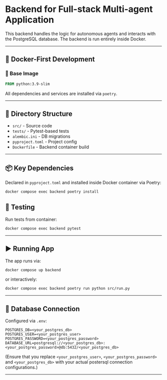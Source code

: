# Backend for Full-stack Multi-agent Application

This backend handles the logic for autonomous agents and interacts with the PostgreSQL database. The backend is run entirely inside Docker.

---

## 🐳 Docker-First Development

### 🧱 Base Image

```Dockerfile
FROM python:3.9-slim
```

All dependencies and services are installed via `poetry`.

---

## 📁 Directory Structure

- `src/` - Source code
- `tests/` - Pytest-based tests
- `alembic.ini` - DB migrations
- `pyproject.toml` - Project config
- `Dockerfile` - Backend container build

---

## 📦 Key Dependencies

Declared in `pyproject.toml` and installed inside Docker container via Poetry:

```bash
docker compose exec backend poetry install
```

## 🧪 Testing

Run tests from container:

```bash
docker compose exec backend pytest
```

---

## ▶️ Running App

The app runs via:

```bash
docker compose up backend
```

or interactively:

```bash
docker compose exec backend poetry run python src/run.py
```

---

## 🐘 Database Connection

Configured via `.env`:

```env
POSTGRES_DB=<your_postgres_db>
POSTGRES_USER=<your_postgres_user>
POSTGRES_PASSWORD=<your_postgres_password>
DATABASE_URL=postgresql://<your_postgres_db>:<your_postgres_password>@db:5432/<your_postgres_db>
```

(Ensure that you replace `<your_postgres_user>`, `<your_postgres_password>` and `<your_postgres_db>` with your actual postersql connection configurations.)

---
